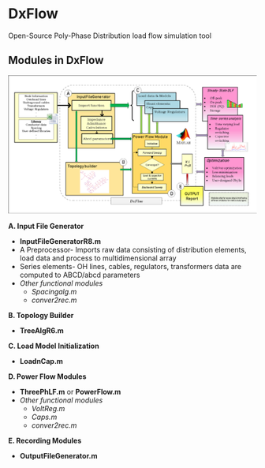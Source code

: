 # DxFlow
Open-Source Poly-Phase Distribution load flow simulation tool


## Modules in DxFlow  ##
<img src="OverviewDxFlow.png" width ="800">


**A. Input File Generator**
* **InputFileGeneratorR8.m**
* A Preprocessor- Imports raw data consisting of distribution elements, load data and process to multidimensional array
* Series elements- OH lines, cables, regulators, transformers data are computed to ABCD/abcd parameters
* *Other functional modules*
    * *Spacingalg.m* 
    * *conver2rec.m*
   


**B. Topology Builder**
* **TreeAlgR6.m**

**C. Load Model Initialization**
* **LoadnCap.m**

**D. Power Flow Modules**
* **ThreePhLF.m** or **PowerFlow.m**
* *Other functional modules*
  * *VoltReg.m*
  * *Caps.m*
  * *conver2rec.m*
  

**E. Recording Modules**
* **OutputFileGenerator.m**

